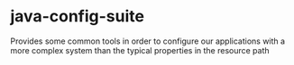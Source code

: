 java-config-suite
=================

Provides some common tools in order to configure our applications with a more complex system than the typical properties in the resource path

